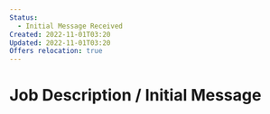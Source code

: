 ```yaml
---
Status:
  - Initial Message Received
Created: 2022-11-01T03:20
Updated: 2022-11-01T03:20
Offers relocation: true
---
```

# Job Description / Initial Message